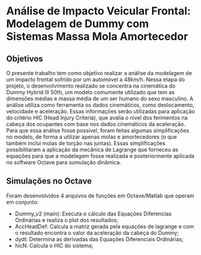 # Análise de Impacto Veicular Frontal: Modelagem de Dummy com Sistemas Massa Mola Amortecedor

## Objetivos

O presente trabalho tem como objetivo realizar a análise da modelagem de um
impacto frontal sofrido por um automóvel a 48km/h. Nessa etapa do projeto, o
desenvolvimento realizado se concentra na cinemática do Dummy Hybrid III 50th, um
modelo comumente utilizado que tem as dimensões médias e massa média de um ser
humano do sexo masculino.
A análise utiliza como ferramenta os dados cinemáticos, como deslocamento,
velocidade e aceleração. Essas informações serão utilizadas para aplicação do critério HIC
(Head Injury Criteria), que avalia o nível dos ferimentos na cabeça dos ocupantes com base
nos dados cinemáticos da aceleração.
Para que essa análise fosse possível, foram feitas algumas simplificações no
modelo, de forma a utilizar apenas molas e amortecedores (o que também inclui molas de
torção nas juntas). Essas simplificações possibilitaram a aplicação da mecânica de
Lagrange que forneceu as equações para que a modelagem fosse realizada e
posteriormente aplicada no software Octave para sumulação dinâmica.

## Simulações no Octave

Foram desenvolvidos 4 arquivos de funções em Octave/Matlab que operam em conjunto:

* Dummy_v2 (main): Executa o cálculo das Equações Diferencias Ordinárias e realiza o plot dos resultados;
* AccHeadDef: Calcula a matriz gerada pela equações de lagrange e com o resultado encontra o valor da aceleração da cabeça do Dummy;
* dydt: Determina as derivadas das Equações Diferenciais Ordinárias;
* hicN: Calcula o HIC do sistema;
